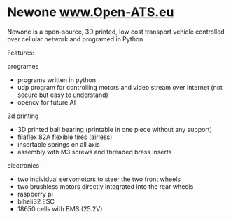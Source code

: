 # Newone www.Open-ATS.eu
Newone is a open-source, 3D printed, low cost transport vehicle controlled over cellular network and programed in Python


Features:

programes
- programs written in python
- udp program for controlling motors and video stream over internet (not secure but easy to understand)
- opencv for future AI 

3d printing
- 3D printed ball bearing (printable in one piece without any support)
- filaflex 82A flexible tires (airless)
- insertable springs on all axis
- assembly with M3 screws and threaded brass inserts

electronics
- two individual servomotors to steer the two front wheels
- two brushless motors directly integrated into the rear wheels 
- raspberry pi
- blheli32 ESC
- 18650 cells with BMS (25.2V)
